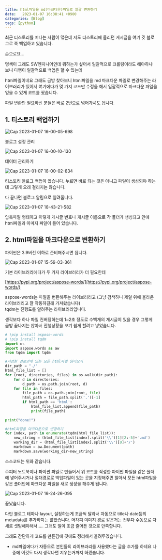 ```yaml
---
title: html파일을 md(마크다운)파일로 일괄 변환하기
date:   2023-01-07 16:38:41 +0900
categories: [Blog]
tags: [python]
---
```


최근 티스토리를 떠나는 사람이 많은데 저도 티스토리에 올리던 게시글을 여기 깃 블로그로 쭉 백업하고 있습니다.

손으로요...

명색이 그래도 SW엔지니어인데 뭐하는가 싶어서 일괄적으로 크롤링이라도 해야하나 보니 다행이 일괄적으로 백업은 할 수 있는데

html파일이네요 그래도 금방 찾아보니 html파일을 md 마크다운 파일로 변경해주는 라이브러리가 있어서 여기에다가 몇 가지 코드만 수정을 해서 일괄적으로 마크다운 파일을 얻을 수 있게 코드를 짰습니다.

파일 변환만 필요하신 분들은 바로 2번으로 넘어가셔도 됩니다.

## 1. 티스토리 백업하기

![Cap 2023-01-07 16-00-05-698](https://user-images.githubusercontent.com/85277660/211139849-7eb45dcb-35e8-4db2-806f-37d609503e8a.png)

블로그 설정 관리

![Cap 2023-01-07 16-00-10-130](https://user-images.githubusercontent.com/85277660/211139855-ace3bb7c-5ba7-4974-b1f8-3de47221c33f.png)

데이터 관리하기

![Cap 2023-01-07 16-00-02-834](https://user-images.githubusercontent.com/85277660/211139860-011027d6-f444-4c47-8581-699ec6af5d95.png)

티스토리 블로그 백업이 있습니다. 누르면 바로 되는 것은 아니고 파일이 생성되야 하는데 그렇게 오래 걸리지는 않습니다.

다 끝나면 블로그 알림으로 알려줍니다.

![Cap 2023-01-07 16-43-21-582](https://user-images.githubusercontent.com/85277660/211139949-a27d8ff6-1718-4d6f-a245-3bf3072fb63f.png)

압축파일 형태이고 이렇게 게시글 번호나 게시글 이름으로 각 폴더가 생성되고 안에 html파일과 이미지 파일이 들어 있습니다.


## 2. html파일을 마크다운으로 변환하기

파이썬은 3.9버전 이하로 준비해주시면 됩니다.

![Cap 2023-01-07 15-59-03-361](https://user-images.githubusercontent.com/85277660/211139985-93dedee2-5d95-4e05-9801-af7354ebfa69.png)

기본 라이브러리에다가 두 가지 라이브러리가 더 필요한데 

[https://pypi.org/project/aspose-words/](https://pypi.org/project/aspose-words/)

aspose-words는 파일을 변환해주는 라이브러리고 (그냥 검색하니 제일 위에 올라온 라이브러리고 잘 작동하길래 가져왔습니다)  
tqdm는 진행도를 알려주는 라이브러리입니다.

생각보다 하나 파일 컨버팅하는데 1~2초 정도로 수백개의 게시글이 있을 경우 그렇게 금방 끝나지는 않아서 진행상황을 보기 쉽게 할려고 넣었습니다.

```py
# !pip install aspose-words
# !pip install tqdm
import os
import aspose.words as aw
from tqdm import tqdm

#지정한 경로안에 있는 모든 html파일 읽어오기
dir_path = "./"
html_file_list = []
for (root, directories, files) in os.walk(dir_path):
    for d in directories:
        d_path = os.path.join(root, d)
    for file in files:
        file_path = os.path.join(root, file)
        html_path = file_path.split('.')[-1]
        if html_path == 'html':
            html_file_list.append(file_path)
            print(file_path)
            
print("done!")

#html파일을 마크다운으로 변경하기
for index, path in enumerate(tqdm(html_file_list)):
    new_string = (html_file_list[index].split('\\')[1][2:-5]+'.md')
    working_dir = (html_file_list[index].split('\\')[0]+'/')
    markdown = aw.Document(path)
    markdown.save(working_dir+new_string)
```

소스코드는 위와 같습니다.

주피터 노트북이나 파이썬 파일로 만들어서 위 코드를 작성한 파이썬 파일을 같은 폴더에 넣어주시거나 절대경로로 백업파일이 있는 곳을 지정해주면 알아서 모든 html파일을 같은 폴더안에 마크다운 파일을 새로 생성을 해주게 됩니다.

![Cap 2023-01-07 16-24-26-095](https://user-images.githubusercontent.com/85277660/211140095-9e1e390e-c562-4c24-a5c7-58a1b2c467cd.png)

끝났습니다.

다만 블로그 테마나 layout, 설정하는게 조금씩 달라서 자동으로 title나 date등의 metadata를 추가하지는 않았습니다. 어차피 이미지 경로 같은거는 전부다 수동으로 다 새로 셋팅해야해서..... 그래도 일이 조금 줄어든 것으로 만족합니다.

그래도 간단하게 코드를 만든김에 깃에도 정리해서 올려두겠습니다.

+ md파일에다가 자동으로 본인들의 라이브러리를 사용했다는 글을 추가를 하네요 나중에 이것도 다시 생각나면 지우는거까지 하겠습니다.